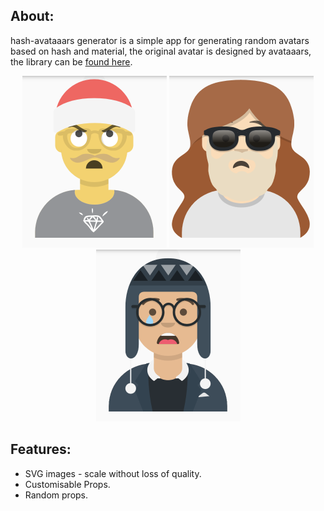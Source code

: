 ## About:

hash-avataaars generator is a simple app for generating random avatars based on hash and material, the original avatar is designed by avataaars, the library can be [found here](https://github.com/orgordin/vuejs-avataaars).

<p align="center">
  <img height="275" width="231" src="https://github.com/Debrief-BC/hash-avataaars/blob/master/example1.png">
  <img height="275" width="231" src="https://github.com/Debrief-BC/hash-avataaars/blob/master/example2.png">
  <img height="275" width="231" src="https://github.com/Debrief-BC/hash-avataaars/blob/master/example3.png">
</p>

## Features:

  - SVG images - scale without loss of quality.
  - Customisable Props.
  - Random props.
